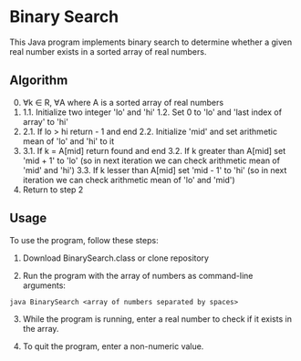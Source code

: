 # Binary Search

This Java program implements binary search to determine whether a given real number exists in a sorted array of real numbers.

## Algorithm

0. ∀k ∈ R, ∀A where A is a sorted array of real numbers
1. 
    1.1. Initialize two integer 'lo' and 'hi'
    1.2. Set 0 to 'lo' and 'last index of array' to 'hi'
2. 
    2.1. If lo > hi return - 1 and end
    2.2. Initialize 'mid' and set arithmetic mean of 'lo' and 'hi' to it
3. 
    3.1. If k = A[mid] return found and end
    3.2. If k greater than A[mid] set 'mid + 1' to 'lo' (so in next iteration we can check arithmetic mean of 'mid' and 'hi')
    3.3. If k lesser than A[mid] set 'mid - 1' to 'hi' (so in next iteration we can check arithmetic mean of 'lo' and 'mid')
4. Return to step 2

## Usage

To use the program, follow these steps:

1. Download BinarySearch.class or clone repository

2. Run the program with the array of numbers as command-line arguments:

```
java BinarySearch <array of numbers separated by spaces>
```

3. While the program is running, enter a real number to check if it exists in the array.

4. To quit the program, enter a non-numeric value.